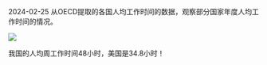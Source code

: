 2024-02-25
	从OECD提取的各国人均工作时间的数据，观察部分国家年度人均工作时间的情况。

![](https://yahgr-1324491178.cos.ap-chengdu.myqcloud.com/202402250924714.jpeg)

我国的人均周工作时间48小时，美国是34.8小时！